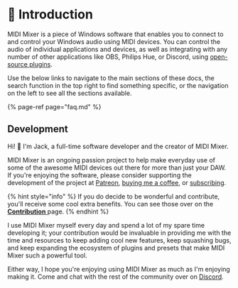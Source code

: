 # 👋 Introduction

MIDI Mixer is a piece of Windows software that enables you to connect to and control your Windows audio using MIDI devices. You can control the audio of individual applications and devices, as well as integrating with any number of other applications like OBS, Philips Hue, or Discord, using [open-source plugins](plugins/overview.md).

Use the below links to navigate to the main sections of these docs, the search function in the top right to find something specific, or the navigation on the left to see all the sections available.

{% page-ref page="faq.md" %}

## Development

Hi! 👋 I'm Jack, a full-time software developer and the creator of MIDI Mixer.

MIDI Mixer is an ongoing passion project to help make everyday use of some of the awesome MIDI devices out there for more than just your DAW. If you're enjoying the software, please consider supporting the development of the project at [Patreon](https://www.patreon.com/midimixer), [buying me a coffee](https://ko-fi.com/midimixer), or [subscribing](accounts/contribution.md).

{% hint style="info" %}
If you do decide to be wonderful and contribute, you'll receive some cool extra benefits. You can see those over on the [**Contribution** ](accounts/contribution.md)page.
{% endhint %}

I use MIDI Mixer myself every day and spend a lot of my spare time developing it; your contribution would be invaluable in providing me with the time and resources to keep adding cool new features, keep squashing bugs, and keep expanding the ecosystem of plugins and presets that make MIDI Mixer such a powerful tool.

Either way, I hope you're enjoying using MIDI Mixer as much as I'm enjoying making it. Come and chat with the rest of the community over on [Discord](https://discord.midi-mixer.com/).

